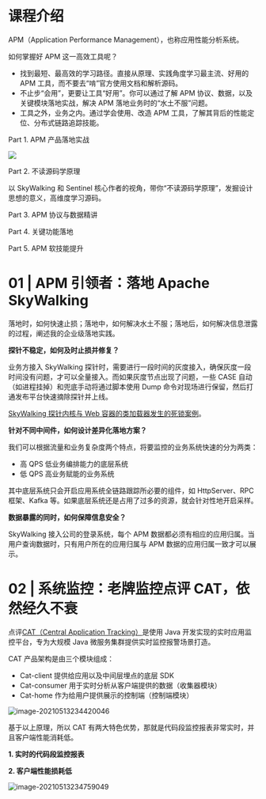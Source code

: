 # 课程介绍

APM（Application Performance Management），也称应用性能分析系统。

如何掌握好 APM 这一高效工具呢？

- 找到最短、最高效的学习路径。直接从原理、实践角度学习最主流、好用的 APM 工具，而不要去“啃”官方使用文档和解析源码。
- 不止步“会用”，更要让工具“好用”。你可以通过了解 APM 协议、数据，以及关键模块落地实战，解决 APM 落地业务时的“水土不服”问题。
- 工具之外，业务之内。通过学会使用、改造 APM 工具，了解其背后的性能定位、分布式链路追踪技能。

Part 1. APM 产品落地实战

![](https://technotes.oss-cn-shenzhen.aliyuncs.com/2021/images/20210513223940.png)

Part 2. 不读源码学原理

以 SkyWalking 和 Sentinel 核心作者的视角，带你“不读源码学原理”，发掘设计思想的意义，高维度学习源码。

Part 3. APM 协议与数据精讲

Part 4. 关键功能落地

Part 5. APM 软技能提升

# 01 | APM 引领者：落地 Apache SkyWalking

落地时，如何快速止损；落地中，如何解决水土不服；落地后，如何解决信息泄露的过程，阐述我的企业级落地实践。

**探针不稳定，如何及时止损并修复？**

业务方接入 SkyWalking 探针时，需要进行一段时间的灰度接入，确保灰度一段时间没有问题，才可以全量接入。而如果灰度节点出现了问题，一些 CASE 自动（如进程挂掉）和兜底手动将通过脚本使用 Dump 命令对现场进行保留，然后打通发布平台快速摘除探针并上线。

[SkyWalking 探针内核与 Web 容器的类加载器发生的死锁案例](https://github.com/apache/skywalking/issues/3784?fileGuid=xxQTRXtVcqtHK6j8)。

**针对不同中间件，如何设计差异化落地方案？**

我们可以根据流量和业务复杂度两个特点，将要监控的业务系统快速的分为两类：

- 高 QPS 低业务编排能力的底层系统
- 低 QPS 高业务赋能的业务系统

其中底层系统只会开启应用系统全链路跟踪所必要的组件，如 HttpServer、RPC 框架、Kafka 等。如果底层系统还是占用了过多的资源，就会针对性地开启采样。

**数据暴露的同时，如何保障信息安全？**

SkyWalking 接入公司的登录系统，每个 APM 数据都必须有相应的应用归属。当用户查询数据时，只有用户所在的应用归属与 APM 数据的应用归属一致才可以展示。

# 02 | 系统监控：老牌监控点评 CAT，依然经久不衰

点评[CAT（Central Application Tracking）](https://github.com/dianping/cat?fileGuid=xxQTRXtVcqtHK6j8)是使用 Java 开发实现的实时应用监控平台，专为大规模 Java 微服务集群提供实时监控报警场景打造。

CAT 产品架构是由三个模块组成：

- Cat-client 提供给应用以及中间层埋点的底层 SDK
- Cat-consumer 用于实时分析从客户端提供的数据（收集器模块）
- Cat-home 作为给用户提供展示的控制端（控制端模块）

![image-20210513234420046](https://technotes.oss-cn-shenzhen.aliyuncs.com/2021/images/20210513234546.png)

基于以上原理，所以 CAT 有两大特色优势，那就是代码段监控报表非常实时，并且客户端性能消耗低。

**1. 实时的代码段监控报表**

**2. 客户端性能损耗低**

![image-20210513234759049](https://technotes.oss-cn-shenzhen.aliyuncs.com/2021/images/20210513234933.png)















